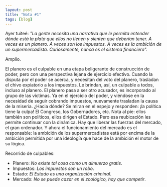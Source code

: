```yaml
---
layout: post
title: "Nota #1"
tags: [blog]
---
```


Ayer tuiteé: _"La gente necesita una narrativa que le permita entender dónde está la plata que ellos no tienen y sienten que deberían tener. A veces es un planero. A veces son los impuestos. A veces es la ambición de un supermercadista. Curiosamente, nunca es el sistema financiero"._

Amplío.

El planero es el culpable en una etapa beligerante de construcción de poder, pero con una perspectiva lejana de ejercicio efectivo. Cuando la disputa por el poder se acerca, y necesitan del voto del planero, trasladan el chivo expiatorio a los impuestos. Le brindan, así, un culpable a todos, incluso al planero. El planero pasa a ser otro acusador, es incorporado al grupo de las víctimas. Ya en el ejercicio del poder, y viéndose en la necesidad de seguir cobrando impuestos, nuevamente trasladan la causa de la miseria. ¿Hacia dónde? Se miran en el espejo y responden: ¡la política tiene la culpa! El Congreso, los Gobernadores, etc. Nota al pie: ellos también son políticos, ellos dirigen el Estado. Pero esa reubicación les permite continuar con la dinámica. Hay que liberar las fuerzas del mercado, el gran ordenador. Y ahora el funcionamiento del mercado es el responsable: la ambición de los supermercadistas está por encima de la ambición permitida por una ideología que hace de la ambición el motor de su lógica.

Recorrido de culpables:

- Planero: _No existe tal cosa como un almuerzo gratis_.
- Impuestos: _Los impuestos son un robo_.
- Estado: _El Estado es una organización criminal_.
- Mercado: _No se puede cazar en el zoológico, hay que competir_.
